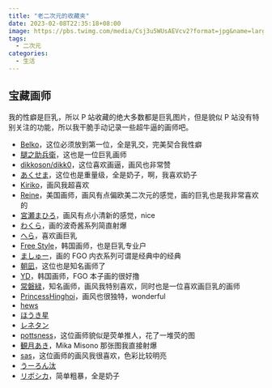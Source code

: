 ```yaml
---
title: "老二次元的收藏夹"
date: 2023-02-08T22:35:18+08:00
image: https://pbs.twimg.com/media/Csj3u5WUsAEVcv2?format=jpg&name=large
tags:
  - 二次元
categories:
  - 生活
---
```


## 宝藏画师

我的性癖是巨乳，所以 P 站收藏的绝大多数都是巨乳图片，但是貌似 P 站没有特别关注的功能，所以我干脆手动记录一些超牛逼的画师吧。

- [Belko](https://www.pixiv.net/users/39123643)，这位必须放到第一位，全是乳交，完美契合我性癖
- [腿之助兵衛](https://www.pixiv.net/users/41396497)，这也是一位巨乳画师
- [dikkoson/dikk0](https://www.pixiv.net/users/848240)，这位喜欢画逼，画风也非常赞
- [あくせま](https://www.pixiv.net/users/27818450)，这位也是重量级，全是奶子，啊，我喜欢奶子
- [Kiriko](https://www.pixiv.net/users/14046928)，画风我超喜欢
- [Reine](https://www.pixiv.net/users/57824462)，美国画师，画风有点偏欧美二次元的感觉，画的巨乳也是我非常喜欢的
- [宮瀬まひろ](https://www.pixiv.net/users/544479)，画风有点小清新的感觉，nice
- [わくら](https://www.pixiv.net/users/54060)，画的波奇酱系列简直射爆
- [へら](https://www.pixiv.net/users/8252709)，喜欢画巨乳
- [Free Style](https://www.pixiv.net/users/4446354)，韩国画师，也是巨乳专业户
- [ましゅー](https://www.pixiv.net/users/15305293)，画的 FGO 内衣系列可谓是经典中的经典
- [朝凪](https://www.pixiv.net/users/355065)，这位也是知名画师了
- [YD](https://www.pixiv.net/users/853087)，韩国画师，FGO 本子画的很好撸
- [常磐緑](https://www.pixiv.net/users/5156833)，知名画师，画风我特别喜欢，同时也是一位喜欢画巨乳的画师
- [PrincessHinghoi](https://www.pixiv.net/users/2564613)，画风也很独特，wonderful
- [hews](https://www.pixiv.net/users/4338012)
- [ほうき星](https://www.pixiv.net/users/70050825)
- [レネタン](https://www.pixiv.net/users/47662894)
- [pottsness](https://www.pixiv.net/users/59336265)，这位画师貌似是荧单推人，花了一堆荧的图
- [観月あき](https://www.pixiv.net/users/32157371)，Mika Misono 那张图我直接射爆
- [sas](https://www.pixiv.net/users/17965967)，这位画师的画风我很喜欢，色彩比较明亮
- [うーろん汰](https://www.pixiv.net/users/45887238)
- [リボシカ](https://www.pixiv.net/users/43833338)，简单粗暴，全是奶子
